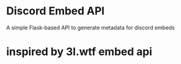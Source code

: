 # Discord Embed API

A simple Flask-based API to generate metadata for discord embeds
# inspired by 3l.wtf embed api
